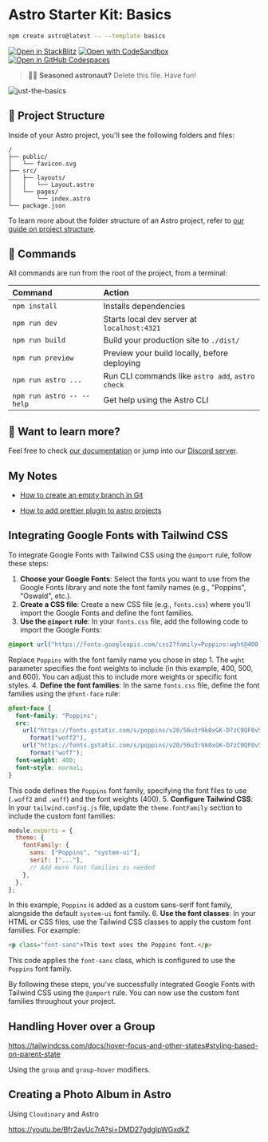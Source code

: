# Astro Starter Kit: Basics

```sh
npm create astro@latest -- --template basics
```

[![Open in StackBlitz](https://developer.stackblitz.com/img/open_in_stackblitz.svg)](https://stackblitz.com/github/withastro/astro/tree/latest/examples/basics)
[![Open with CodeSandbox](https://assets.codesandbox.io/github/button-edit-lime.svg)](https://codesandbox.io/p/sandbox/github/withastro/astro/tree/latest/examples/basics)
[![Open in GitHub Codespaces](https://github.com/codespaces/badge.svg)](https://codespaces.new/withastro/astro?devcontainer_path=.devcontainer/basics/devcontainer.json)

> 🧑‍🚀 **Seasoned astronaut?** Delete this file. Have fun!

![just-the-basics](https://github.com/withastro/astro/assets/2244813/a0a5533c-a856-4198-8470-2d67b1d7c554)

## 🚀 Project Structure

Inside of your Astro project, you'll see the following folders and files:

```text
/
├── public/
│   └── favicon.svg
├── src/
│   ├── layouts/
│   │   └── Layout.astro
│   └── pages/
│       └── index.astro
└── package.json
```

To learn more about the folder structure of an Astro project, refer to [our guide on project structure](https://docs.astro.build/en/basics/project-structure/).

## 🧞 Commands

All commands are run from the root of the project, from a terminal:

| Command                   | Action                                           |
| :------------------------ | :----------------------------------------------- |
| `npm install`             | Installs dependencies                            |
| `npm run dev`             | Starts local dev server at `localhost:4321`      |
| `npm run build`           | Build your production site to `./dist/`          |
| `npm run preview`         | Preview your build locally, before deploying     |
| `npm run astro ...`       | Run CLI commands like `astro add`, `astro check` |
| `npm run astro -- --help` | Get help using the Astro CLI                     |

## 👀 Want to learn more?

Feel free to check [our documentation](https://docs.astro.build) or jump into our [Discord server](https://astro.build/chat).

## My Notes

- [How to create an empty branch in Git](https://www.shellhacks.com/git-create-empty-branch/)

- [How to add prettier plugin to astro projects](https://astro-tips.dev/tips/prettier/)

## Integrating Google Fonts with Tailwind CSS

To integrate Google Fonts with Tailwind CSS using the `@import` rule, follow these steps:

1. **Choose your Google Fonts**: Select the fonts you want to use from the Google Fonts library and note the font family names (e.g., "Poppins", "Oswald", etc.).
2. **Create a CSS file**: Create a new CSS file (e.g., `fonts.css`) where you'll import the Google Fonts and define the font families.
3. **Use the `@import` rule**: In your `fonts.css` file, add the following code to import the Google Fonts:

```css
@import url("https://fonts.googleapis.com/css2?family=Poppins:wght@400;500;600&display=swap");
```

Replace `Poppins` with the font family name you chose in step 1. The `wght` parameter specifies the font weights to include (in this example, 400, 500, and 600). You can adjust this to include more weights or specific font styles. 4. **Define the font families**: In the same `fonts.css` file, define the font families using the `@font-face` rule:

```css
@font-face {
  font-family: "Poppins";
  src:
    url("https://fonts.gstatic.com/s/poppins/v20/S6u3r9k0xGK-D7zC9QF0v5DhzYHzoiLJ.woff2")
      format("woff2"),
    url("https://fonts.gstatic.com/s/poppins/v20/S6u3r9k0xGK-D7zC9QF0v5DhzYHzoiLJ.woff")
      format("woff");
  font-weight: 400;
  font-style: normal;
}
```

This code defines the `Poppins` font family, specifying the font files to use (`.woff2` and `.woff`) and the font weights (400). 5. **Configure Tailwind CSS**: In your `tailwind.config.js` file, update the `theme.fontFamily` section to include the custom font families:

```js
module.exports = {
  theme: {
    fontFamily: {
      sans: ["Poppins", "system-ui"],
      serif: ["..."],
      // Add more font families as needed
    },
  },
};
```

In this example, `Poppins` is added as a custom sans-serif font family, alongside the default `system-ui` font family. 6. **Use the font classes**: In your HTML or CSS files, use the Tailwind CSS classes to apply the custom font families. For example:

```html
<p class="font-sans">This text uses the Poppins font.</p>
```

This code applies the `font-sans` class, which is configured to use the `Poppins` font family.

By following these steps, you've successfully integrated Google Fonts with Tailwind CSS using the `@import` rule. You can now use the custom font families throughout your project.

## Handling Hover over a Group

<https://tailwindcss.com/docs/hover-focus-and-other-states#styling-based-on-parent-state>

Using the `group` and `group-hover` modifiers.

## Creating a Photo Album in Astro

Using `Cloudinary` and Astro

https://youtu.be/Bfr2avUc7rA?si=DMD27gdgIpWGxdkZ
